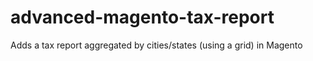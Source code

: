 advanced-magento-tax-report
===========================

Adds a tax report aggregated by cities/states (using a grid) in Magento
